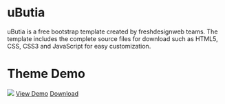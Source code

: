 # uButia
uButia is a free bootstrap template created by freshdesignweb teams. The template includes the complete source files for download such as HTML5, CSS, CSS3 and JavaScript for easy customization. 
# Theme Demo
<img src="https://github.com/grahambill/ubutia/blob/master/ubutia.jpg?raw=true">
<a href="https://www.freshdesignweb.com/demo/ubutia/">View Demo</a> <a href="https://github.com/grahambill/ubutia/archive/master.zip">Download</a>